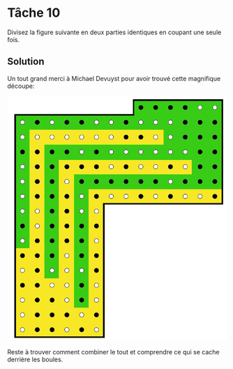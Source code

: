# Tâche 10

Divisez la figure suivante en deux parties identiques en coupant une seule fois.


## Solution

Un tout grand merci à Michael Devuyst pour avoir trouvé cette magnifique découpe:

![Slices](10-Slices.png)

Reste à trouver comment combiner le tout et comprendre ce qui se cache derrière les boules.